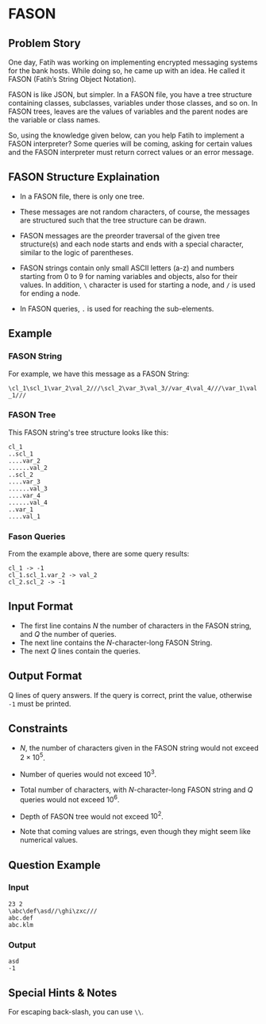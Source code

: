 # FASON

## Problem Story

One day, Fatih was working on implementing encrypted messaging systems for the bank hosts. While doing so, he came up with an idea. He called it FASON (Fatih’s String Object Notation).

FASON is like JSON, but simpler. In a FASON file, you have a tree structure containing classes, subclasses, variables under those classes, and so on. In FASON trees, leaves are the values of variables and the parent nodes are the variable or class names.

So, using the knowledge given below, can you help Fatih to implement a FASON interpreter? Some queries will be coming, asking for certain values and the FASON interpreter must return correct values or an error message.


## FASON Structure Explaination

* In a FASON file, there is only one tree.

* These messages are not random characters, of course, the messages are structured such that the tree structure can be drawn.

* FASON messages are the preorder traversal of the given tree structure(s) and each node starts and ends with a special character, similar to the logic of parentheses.

* FASON strings contain only small ASCII letters (a-z) and numbers starting from 0 to 9 for naming variables and objects, also for their values. In addition, ``\`` character is used for starting a node, and ``/`` is used for ending a node. 

* In FASON queries, ``.`` is used for reaching the sub-elements.

## Example

### FASON String

For example, we have this message as a FASON String: 

``\cl_1\scl_1\var_2\val_2///\scl_2\var_3\val_3//var_4\val_4///\var_1\val_1///``

### FASON Tree

This FASON string's tree structure looks like this:

```
cl_1
..scl_1
....var_2
......val_2
..scl_2
....var_3
......val_3
....var_4
......val_4
..var_1
....val_1

```

### Fason Queries

From the example above, there are some query results:

```
cl_1 -> -1
cl_1.scl_1.var_2 -> val_2
cl_2.scl_2 -> -1
```

## Input Format

* The first line contains $N$ the number of characters in the FASON string, and $Q$ the number of queries.
* The next line contains the $N$-character-long FASON String.
* The next $Q$ lines contain the queries.

## Output Format

Q lines of query answers. If the query is correct, print the value, otherwise ``-1`` must be printed.

## Constraints

* $N$, the number of characters given in the FASON string would not exceed $2 \times 10^5$.

* Number of queries would not exceed $10^3$.

* Total number of characters, with $N$-character-long FASON string and $Q$ queries would not exceed $10^6$.

* Depth of FASON tree would not exceed $10^2$.

* Note that coming values are strings, even though they might seem like numerical values.

## Question Example

### Input

```
23 2
\abc\def\asd//\ghi\zxc///
abc.def
abc.klm
```

### Output

```
asd
-1
```

## Special Hints & Notes

For escaping back-slash, you can use ``\\``.